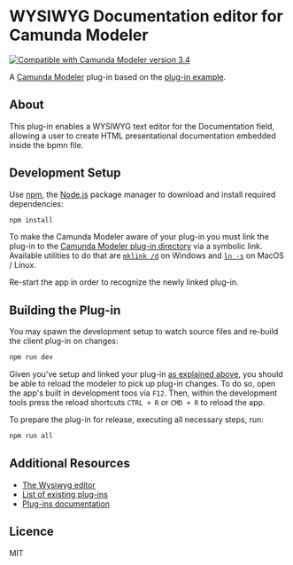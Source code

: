 # WYSIWYG Documentation editor for Camunda Modeler

[![Compatible with Camunda Modeler version 3.4](https://img.shields.io/badge/Camunda%20Modeler-3.4+-blue.svg)](https://github.com/camunda/camunda-modeler)

A [Camunda Modeler](https://github.com/camunda/camunda-modeler) plug-in based on the [plug-in example](https://github.com/camunda/camunda-modeler-plugin-example).

## About

This plug-in enables a WYSIWYG text editor for the Documentation field, allowing a user to create HTML presentational documentation embedded inside the bpmn file.


## Development Setup

Use [npm](https://www.npmjs.com/), the [Node.js](https://nodejs.org/en/) package manager to download and install required dependencies:

```sh
npm install
```

To make the Camunda Modeler aware of your plug-in you must link the plug-in to the [Camunda Modeler plug-in directory](https://github.com/camunda/camunda-modeler/tree/develop/docs/plugins#plugging-into-the-camunda-modeler) via a symbolic link.
Available utilities to do that are [`mklink /d`](https://docs.microsoft.com/en-us/windows-server/administration/windows-commands/mklink) on Windows and [`ln -s`](https://linux.die.net/man/1/ln) on MacOS / Linux.

Re-start the app in order to recognize the newly linked plug-in.


## Building the Plug-in

You may spawn the development setup to watch source files and re-build the client plug-in on changes:

```sh
npm run dev
```

Given you've setup and linked your plug-in [as explained above](#development-setup), you should be able to reload the modeler to pick up plug-in changes. To do so, open the app's built in development toos via `F12`. Then, within the development tools press the reload shortcuts `CTRL + R` or `CMD + R` to reload the app.


To prepare the plug-in for release, executing all necessary steps, run:

```sh
npm run all
```

## Additional Resources

* [The Wysiwyg editor ](https://github.com/jpuri/react-draft-wysiwyg)
* [List of existing plug-ins](https://github.com/camunda/camunda-modeler-plugins)
* [Plug-ins documentation](https://github.com/camunda/camunda-modeler/tree/master/docs/plugins)


## Licence

MIT

